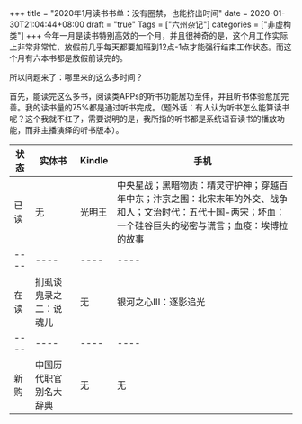+++
title = "2020年1月读书书单：没有圈禁，也能挤出时间"
date = 2020-01-30T21:04:44+08:00
draft = "true"
Tags = ["六州杂记"]
categories = ["非虚构类"]
+++
今年一月是读书特别高效的一个月，并且很神奇的是，这个月工作实际上非常非常忙，放假前几乎每天都要加班到12点-1点才能强行结束工作状态。而这个月有六本书都是放假前读完的。

所以问题来了：哪里来的这么多时间？

首先，能读完这么多书，阅读类APPs的听书功能居功至伟，并且听书体验愈加完善。我的读书量的75%都是通过听书完成。（题外话：有人认为听书怎么能算读书呢？这个我就不杠了，需要说明的是，我所指的听书都是系统语音读书的播放功能，而非主播演绎的听书版本）。

|  状态   | 实体书  |  Kindle   | 手机  |
|  ----  | ----  |  ----  | ----  |
|  已读   | 无  |  光明王   | 中央星战；黑暗物质：精灵守护神；穿越百年中东；汴京之围：北宋末年的外交、战争和人；文治时代：五代十国-两宋；坏血：一个硅谷巨头的秘密与谎言；血疫：埃博拉的故事 |
|  ----  | ----  |  ----  | ----  | 
|  在读   | 扪虱谈鬼录之二：说魂儿  |  无   | 银河之心III：逐影追光  |
|  ----  | ----  |  ----  | ----  |
|  新购   | 中国历代职官别名大辞典  |  无   | 无  |
